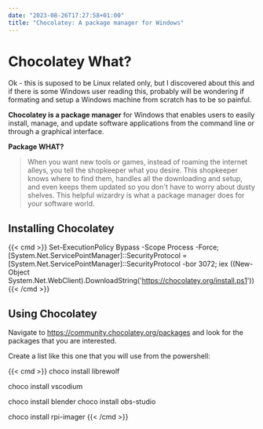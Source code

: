 ```yaml
---
date: "2023-08-26T17:27:58+01:00"
title: "Chocolatey: A package manager for Windows"
---
```


# Chocolatey What?

Ok - this is suposed to be Linux related only, but I discovered about this and if there is some Windows user reading this, probably will be wondering if formating and setup a Windows machine from scratch has to be so painful.

**Chocolatey is a package manager** for Windows that enables users to easily install, manage, and update software applications from the command line or through a graphical interface.

**Package WHAT?**

> When you want new tools or games, instead of roaming the internet alleys, you tell the shopkeeper what you desire. This shopkeeper knows where to find them, handles all the downloading and setup, and even keeps them updated so you don't have to worry about dusty shelves. This helpful wizardry is what a package manager does for your software world.

## Installing Chocolatey

{{< cmd >}}
Set-ExecutionPolicy Bypass -Scope Process -Force; [System.Net.ServicePointManager]::SecurityProtocol = [System.Net.ServicePointManager]::SecurityProtocol -bor 3072; iex ((New-Object System.Net.WebClient).DownloadString('https://chocolatey.org/install.ps1'))
{{< /cmd >}}

## Using Chocolatey

Navigate to <https://community.chocolatey.org/packages> and look for the packages that you are interested.

Create a list like this one that you will use from the powershell:


{{< cmd >}}
choco install librewolf

choco install vscodium

choco install blender
choco install obs-studio 


choco install rpi-imager
{{< /cmd >}}